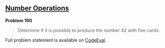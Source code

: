 [Number Operations][ce]
-----------------------

**Problem 190**

> Determine if it is possible to produce the number 42 with five cards.

Full problem statement is available on [CodeEval][ce].

[ce]: https://www.codeeval.com/browse/190/
      "View problem statement on CodeEval"
